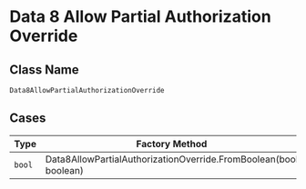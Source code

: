 
# Data 8 Allow Partial Authorization Override

## Class Name

`Data8AllowPartialAuthorizationOverride`

## Cases

| Type | Factory Method |
|  --- | --- |
| `bool` | Data8AllowPartialAuthorizationOverride.FromBoolean(bool boolean) |

